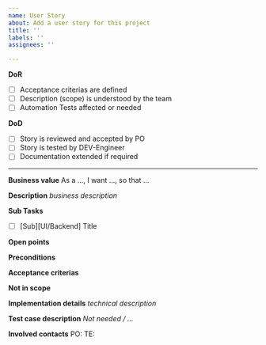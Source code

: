 ```yaml
---
name: User Story
about: Add a user story for this project
title: ''
labels: ''
assignees: ''

---
```


**DoR**
- [ ] Acceptance criterias are defined
- [ ] Description (scope) is understood by the team
- [ ] Automation Tests affected or needed

**DoD**
- [ ] Story is reviewed and accepted by PO
- [ ] Story is tested by DEV-Engineer
- [ ] Documentation extended if required

---

**Business value**
As a ..., I want ..., so that ...

**Description**
*business description*

**Sub Tasks**
- [ ] [Sub][UI/Backend] Title

**Open points**

**Preconditions**

**Acceptance criterias**

**Not in scope**

**Implementation details**
*technical description*

**Test case description**
*Not needed / ...*

**Involved contacts**
PO:
TE:
